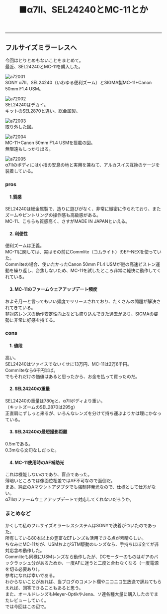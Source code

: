 ﻿---
layout: post
title: ■α7II、SEL24240とMC-11とか
---
---

## **フルサイズミラーレスへ**
今回はとりとめもないことをまとめて。  
最近、SEL24240とMC-11を購入した。

![a72001](https://beni2nd.github.io/images/a72001.jpg)  
SONY α7II、SEL24240（いわゆる便利ズーム）とSIGMA製MC-11+Canon 50mm F1.4 USM。  

![a72002](https://beni2nd.github.io/images/a72002.jpg)   
SEL24240はデカイ。  
キットのSEL2870と違い、総金属製。  

![a72003](https://beni2nd.github.io/images/a72003.jpg)  
取り外した図。  

![a72004](https://beni2nd.github.io/images/a72004.jpg)  
MC-11+Canon 50mm F1.4 USMを搭載の図。  
無限遠もしっかり出る。  

![a72005](https://beni2nd.github.io/images/a72005.jpg)  
α7IIのボディには小指の安息の地と実用を兼ねて、アルカスイス互換のケージを装着している。  

### **pros**

#### 　1.質感
SEL24240は総金属製で、造りに遊びがなく、非常に緻密に作られており、またズームやピントリングの操作感も高級感がある。  
MC-11、こちらも質感高く、さすがMADE IN JAPANといえる。  

#### 　2. 利便性
便利ズームは正義。  
MC-11に関しては、実はその前にCommlite（コムライト）のEF-NEXを使っていた。  
Commliteの場合、使いたかったCanon 50mm F1.4 USMが謎の高速ピストン運動を繰り返し、合焦しないため、MC-11を試したところ非常に軽快に動作してくれている。  

#### 　3. MC-11のファームウェアアップデート頻度
およそ月一と言ってもいい頻度でリリースされており、たくさんの問題が解決されてきている。  
非対応レンズの動作安定性向上なども盛り込んできた過去があり、SIGMAの姿勢に非常に好感を持てる。  

### **cons**

#### 　1. 値段
高い。  
SEL24240はツァイスでないくせに13万円、MC-11は2万6千円。  
Commliteなら6千円半ば。  
でもそれだけの価値はあると思ったから、お金を払って買ったのだ。  

#### 　2. SEL24240の重量
SEL24240の重量は780gと、α7IIボディより重い。  
（キットズームのSEL2870は295g）  
正直肩にずしっと来るが、いろんなレンズを分けて持ち運ぶよりかは理にかなっている。  

#### 　3. SEL24240の最短撮影距離
0.5mである。  
0.3mなら文句なしだった。  

#### 　4. MC-11使用時のAF補助光
これは機能しないのであり、盲点であった。  
薄暗いところでは像面位相差ではAF不可なので面倒だ。  
まあ、純正のAマウントアダプタでも強制非発光なので、仕様として仕方がない。  
α7IIのファームウェアアップデートで対応してくれないだろうか。  

### **まとめなど**
かくして私のフルサイズミラーレスシステムはSONYで決着がついたのであった。  
所有している80本以上の豊富なEFレンズも活用できる点が素晴らしい。  
ちなみにMC-11だが、USMおよびSTM駆動のレンズなら、手持ちほぼ全てが非対応含め動作した。  
Commliteも同様にUSMレンズなら動作したが、DCモーターのものはギアのバックラッシュ分があるためか、一度AFに迷うと二度と合わなくなる（一度電源を切る必要あり）。  
参考になれば幸いである。  
わからないことがあれば、当ブログのコメント欄やニコニコ生放送で訊ねてもらえれば、回答できることもあると思う。  
また、オールドレンズもMeyer-OptikやJena、ソ連各種大量に購入したのでまたレビューしていく。   
では今回はこの辺で。  
